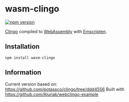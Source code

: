 # wasm-clingo

[![npm version](https://img.shields.io/npm/v/wasm-clingo.svg)](https://www.npmjs.com/package/wasm-clingo)

[Clingo](https://github.com/potassco/clingo) compiled to [WebAssembly](https://webassembly.org/) with [Emscripten](https://kripken.github.io/emscripten-site/).

## Installation

`npm install wasm-clingo`

## Information

Current version based on: https://github.com/potassco/clingo/tree/ddd4556
Built with https://github.com/Aluriak/webclingo-example
